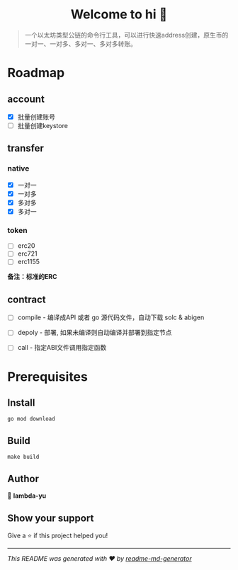 <h1 align="center">Welcome to hi 👋</h1>

> 一个以太坊类型公链的命令行工具，可以进行快速address创建，原生币的一对一、一对多、多对一、多对多转账。

# Roadmap
## account
- [x] 批量创建账号
- [ ] 批量创建keystore

## transfer
### native
- [x] 一对一
- [x] 一对多
- [x] 多对多
- [x] 多对一

### token
- [ ] erc20 
- [ ] erc721
- [ ] erc1155

**备注：标准的ERC**
## contract
- [ ] compile - 编译成API 或者 go 源代码文件，自动下载 solc & abigen
- [ ] depoly - 部署, 如果未编译则自动编译并部署到指定节点
- [ ] call - 指定ABI文件调用指定函数


# Prerequisites

## Install
```shell
go mod download
```

## Build

```shell
make build
```

## Author

👤 **lambda-yu**


## Show your support

Give a ⭐️ if this project helped you!

***
_This README was generated with ❤️ by [readme-md-generator](https://github.com/kefranabg/readme-md-generator)_
